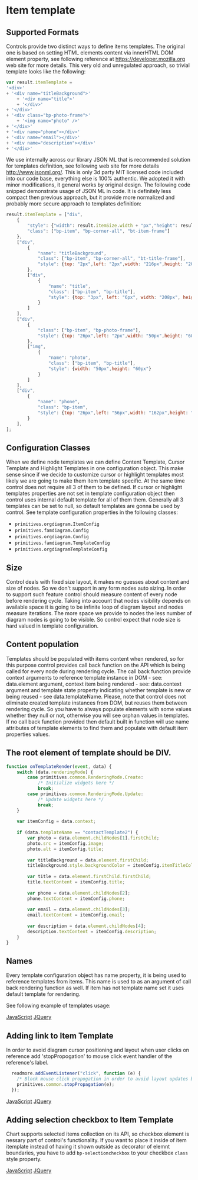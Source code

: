 # Item template
## Supported Formats
Controls provide two distinct ways to define items templates. The original one is based on setting HTML elements content via innerHTML DOM element property, see following reference at https://developer.mozilla.org web site for more details. This very old and unregulated approach, so trivial template looks like the following:

```JavaScript
var result.itemTemplate = 
'<div>'
+ '<div name="titleBackground">'
    + '<div name="title">'
    + '</div>'
+ '</div>'
+ '<div class="bp-photo-frame">'
    + '<img name="photo" />'
+ '</div>'
+ '<div name="phone"></div>'
+ '<div name="email"></div>'
+ '<div name="description"></div>'
+ '</div>'
```
We use internally across our library JSON ML that is recommended solution for templates definition, see following web site for more details http://www.jsonml.org/. This is only 3d party MIT licensed code included into our code base, everything else is 100% authentic. We adopted it with minor modifications, it general works by original design. The following code snipped demonstrate usage of JSON ML in code. It is definitely less compact then previous approach, but it provide more normalized and probably more secure approach to templates definition:

```JavaScript
result.itemTemplate = ["div",
    {
        "style": {"width": result.itemSize.width + "px","height": result.itemSize.height + "px"},
        "class": ["bp-item", "bp-corner-all", "bt-item-frame"]
    },
    ["div",
        {
            "name": "titleBackground",
            "class": ["bp-item", "bp-corner-all", "bt-title-frame"],
            "style": {top: "2px",left: "2px",width: "216px",height: "20px"}
        },
        ["div",
            {
                "name": "title",
                "class": ["bp-item", "bp-title"],
                "style": {top: "3px", left: "6px", width: "208px", height: "18px"}
            }
        ]
    ],
    ["div",
        {
            "class": ["bp-item", "bp-photo-frame"],
            "style": {top: "26px",left: "2px",width: "50px",height: "60px"}
        },
        ["img",
            {
                "name": "photo",
                "class": ["bp-item", "bp-title"],
                "style": {width: "50px",height: "60px"}
            }
        ]
    ],
    ["div",
        {
            "name": "phone",
            "class": "bp-item",
            "style": {top: "26px",left: "56px",width: "162px",height: "18px",fontSize: "12px"}
        }
    ],
];
```

## Configuration Classes
When we define node templates we can define Content Template, Cursor Template and Highlight Templates in one configuration object. This make sense since if we decide to customize cursor or highlight templates most likely we are going to make them item template specific. At the same time control does not require all 3 of them to be defined. If cursor or highlight templates properties are not set in template configuration object then control uses internal default template for all of them them. Generally all 3 templates can be set to null, so default templates are gonna be used by control. See template configuration properties in the following classes:

* `primitives.orgdiagram.ItemConfig`
* `primitives.famdiagram.Config`
* `primitives.orgdiagram.Config`
* `primitives.famdiagram.TemplateConfig`
* `primitives.orgdiagramTemplateConfig`

## Size
Control deals with fixed size layout, it makes no guesses about content and size of nodes. So we don't support in any form nodes auto sizing. In order to support such feature control should measure content of every node before rendering cycle. Taking into account that nodes visibility depends on available space it is going to be infinite loop of diagram layout and nodes measure iterations. The more space we provide to nodes the less number of diagram nodes is going to be visible. So control expect that node size is hard valued in template configuration. 

## Content population
Templates should be populated with items content when rendered, so for this purpose control provides call back function on the API which is being called for every node during rendering cycle. The call back function provide context arguments to reference template instance in DOM - see: data.element argument, context item being rendered - see: data.context argument and template state property indicating whether template is new or being reused - see data.templateName. Please, note that control does not eliminate created template instances from DOM, but reuses them between rendering cycle. So you have to always populate elements with some values whether they null or not, otherwise you will see orphan values in templates. If no call back function provided then default built in function will use name attributes of template elements to find them and populate with default item properties values. 

## The root element of template should be DIV.

```JavaScript
function onTemplateRender(event, data) {
    switch (data.renderingMode) {
        case primitives.common.RenderingMode.Create:
            /* Initialize widgets here */
            break;
        case primitives.common.RenderingMode.Update:
            /* Update widgets here */
            break;
    }
 
    var itemConfig = data.context;
 
    if (data.templateName == "contactTemplate2") {
        var photo = data.element.childNodes[1].firstChild;
        photo.src = itemConfig.image;
        photo.alt = itemConfig.title;
 
        var titleBackground = data.element.firstChild;
        titleBackground.style.backgroundColor = itemConfig.itemTitleColor || primitives.common.Colors.RoyalBlue;
 
        var title = data.element.firstChild.firstChild;
        title.textContent = itemConfig.title;
 
        var phone = data.element.childNodes[2];
        phone.textContent = itemConfig.phone;
 
        var email = data.element.childNodes[3];
        email.textContent = itemConfig.email;
 
        var description = data.element.childNodes[4];
        description.textContent = itemConfig.description;
    }
}
```

## Names
Every template configuration object has name property, it is being used to reference templates from items. This name is used to as an argument of call back rendering function as well. If item has not template name set it uses default template for rendering.

See following example of templates usage:

[JavaScript](javascript.controls/CaseItemTemplate.html)
[JQuery](jquery.widgets/CaseItemTemplate.html)

## Adding link to Item Template
In order to avoid diagram cursor positioning and layout when user clicks on reference add 'stopPropogation' to mouse click event handler of the reference's label.

```JavaScript
  readmore.addEventListener("click", function (e) {
    /* Block mouse click propogation in order to avoid layout updates before server postback*/
    primitives.common.stopPropagation(e);
  });
```

[JavaScript](javascript.controls/CaseAddingLinkToItemTemplate.html)
[JQuery](jquery.widgets/CaseAddingLinkToItemTemplate.html)

## Adding selection checkbox to Item Template
Chart supports selected items collection on its API, so checkbox element is nessary part of control's functionality. If you want to place it inside of item itemplate instead of having it shown outside as decorator of elemnt boundaries, you have to add `bp-selectioncheckbox` to your checkbox `class` style property.

[JavaScript](javascript.controls/CaseSelectionCheckboxInItemTemplate.html)
[JQuery](jquery.widgets/CaseSelectionCheckboxInItemTemplate.html)